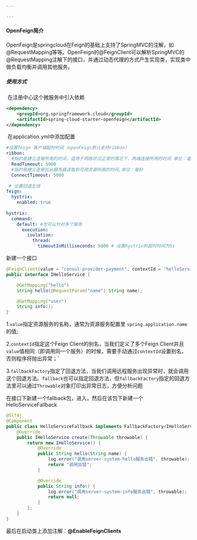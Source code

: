 ```yaml
---

---
```


#### OpenFeign简介

[官网]: https://cloud.spring.io/spring-cloud-static/Hoxton.SR1/reference/htmlsingle/#spring-cloud-openfeign

​		OpenFeign是springcloud在Feign的基础上支持了SpringMVC的注解，如@RequestMapping等等。OpenFeign的@FeignClient可以解析SpringMVC的@RequestMapping注解下的接口，并通过动态代理的方式产生实现类，实现类中做负载均衡并调用其他服务。

##### 使用方式

​		在注册中心这个微服务中引入依赖

```xml
<dependency>
    <groupId>org.springframework.cloud</groupId>
    <artifactId>spring-cloud-starter-openfeign</artifactId>
</dependency>
```

​		在application.yml中添加配置

```yml
#设置feign 客户端超时时间（openFeign默认支持ribbon）
ribbon:
  #指的是建立连接所用的时间，适用于网络状况正常的情况下，两端连接所用的时间 单位：毫秒
  ReadTimeout: 5000
  #指的是建立连接后从服务器读取到可用资源所用的时间,单位：毫秒
  ConnectTimeout: 5000
  
 # 设置回退生效
feign:
  hystrix:
    enabled: true
    
hystrix:
  command:
    default: #也可以针对多个服务
      execution:
        isolation:
          thread:
            timeoutInMilliseconds: 5000 # 设置hystrix的超时时间为5s
```

新建一个接口

```java
@FeignClient(value = "consul-provider-payment", contextId = "helloServiceClient", fallbackFactory = HelloServiceFallback.class)
public interface IHelloService {

    @GetMapping("hello")
    String hello(@RequestParam("name") String name);

    @GetMapping("user")
    String info();
}
```



1.`value`指定资源服务的名称，通常为资源服务配置里 `spring.application.name`的值;

2.`contextId`指定这个Feign Client的别名，当我们定义了多个Feign Client并且`value`值相同（即调用同一个服务）的时候，需要手动通过`contextId`设置别名，否则程序将抛出异常；`

3.`fallbackFactory`指定了回退方法，当我们调用远程服务出现异常时，就会调用这个回退方法。`fallback`也可以指定回退方法，但`fallbackFactory`指定的回退方法里可以通过`Throwable`对象打印出异常日志，方便分析问题

在接口下新建一个fallback包，进入，然后在该包下新建一个HelloServiceFallback

```java
@Slf4j
@Component
public class HelloServiceFallback implements FallbackFactory<IHelloService> {
    @Override
    public IHelloService create(Throwable throwable) {
        return new IHelloService() {
            @Override
            public String hello(String name) {
                log.error("调用server-system-hello服务出错", throwable);
                return "调用出错";
            }

            @Override
            public String info() {
                log.error("调用server-system-info服务出错", throwable);
                return null;
            }
        };
    }
}
```

最后在启动类上添加注解：**@EnableFeignClients**